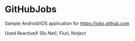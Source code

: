 # GitHubJobs

Sample Android/iOS application for https://jobs.github.com

Used ReactiveX (Rx.Net), Flurl, Ninject
